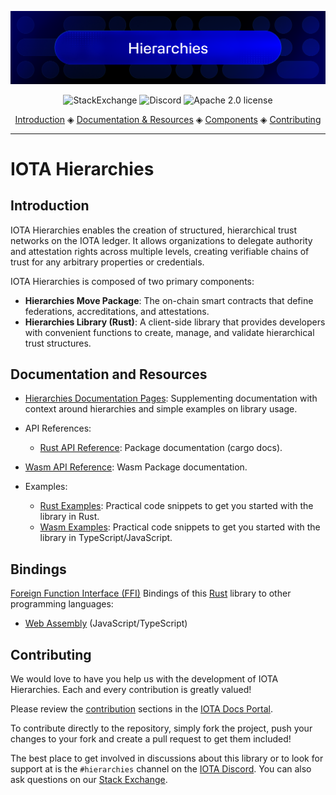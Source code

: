 ![banner](images/hierarchies_banner.png)

<p align="center">
  <a href="https://iota.stackexchange.com/" style="text-decoration:none;"><img src="https://img.shields.io/badge/StackExchange-9cf.svg?logo=stackexchange" alt="StackExchange"></a>
  <a href="https://discord.gg/iota-builders" style="text-decoration:none;"><img src="https://img.shields.io/badge/Discord-9cf.svg?logo=discord" alt="Discord"></a>
  <a href="https://github.com/iotaledger/hierarchies/blob/main/LICENSE" style="text-decoration:none;"><img src="https://img.shields.io/github/license/iotaledger/hierarchies.svg" alt="Apache 2.0 license"></a>
</p>

<p align="center">
  <a href="#introduction">Introduction</a> ◈
  <a href="#documentation-and-resources">Documentation & Resources</a> ◈
  <a href="#components">Components</a> ◈
  <a href="#contributing">Contributing</a>
</p>

---

# IOTA Hierarchies

## Introduction

IOTA Hierarchies enables the creation of structured, hierarchical trust networks on the IOTA ledger. It allows organizations to delegate authority and attestation rights across multiple levels, creating verifiable chains of trust for any arbitrary properties or credentials.

IOTA Hierarchies is composed of two primary components:

- **Hierarchies Move Package**: The on-chain smart contracts that define federations, accreditations, and attestations.
- **Hierarchies Library (Rust)**: A client-side library that provides developers with convenient functions to create, manage, and validate hierarchical trust structures.

## Documentation and Resources

- [Hierarchies Documentation Pages](https://docs.iota.org/developer/iota-hierarchies): Supplementing documentation with context around hierarchies and simple examples on library usage.
- API References:
  - [Rust API Reference](https://iotaledger.github.io/hierarchies/hierarchies/index.html): Package documentation (cargo docs).

- [Wasm API Reference](https://docs.iota.org/references/iota-hierarchies/wasm/api_ref): Wasm Package documentation.

- Examples:
  - [Rust Examples](https://github.com/iotaledger/hierarchies/tree/main/hierarchies-rs/examples/README.md): Practical code snippets to get you started with the library in Rust.
  - [Wasm Examples](https://github.com/iotaledger/hierarchies/tree/main/bindings/wasm/hierarchies_wasm/examples/README.md): Practical code snippets to get you started with the library in TypeScript/JavaScript.

## Bindings

[Foreign Function Interface (FFI)](https://en.wikipedia.org/wiki/Foreign_function_interface) Bindings of this [Rust](https://www.rust-lang.org/) library to other programming languages:

- [Web Assembly](https://github.com/iotaledger/hierarchies/tree/main/bindings/wasm/hierarchies_wasm) (JavaScript/TypeScript)

## Contributing

We would love to have you help us with the development of IOTA Hierarchies. Each and every contribution is greatly valued!

Please review the [contribution](https://docs.iota.org/developer/iota-hierarchies/contribute) sections in the [IOTA Docs Portal](https://docs.iota.org/developer/iota-hierarchies/).

To contribute directly to the repository, simply fork the project, push your changes to your fork and create a pull request to get them included!

The best place to get involved in discussions about this library or to look for support at is the `#hierarchies` channel on the [IOTA Discord](https://discord.gg/iota-builders). You can also ask questions on our [Stack Exchange](https://iota.stackexchange.com/).
